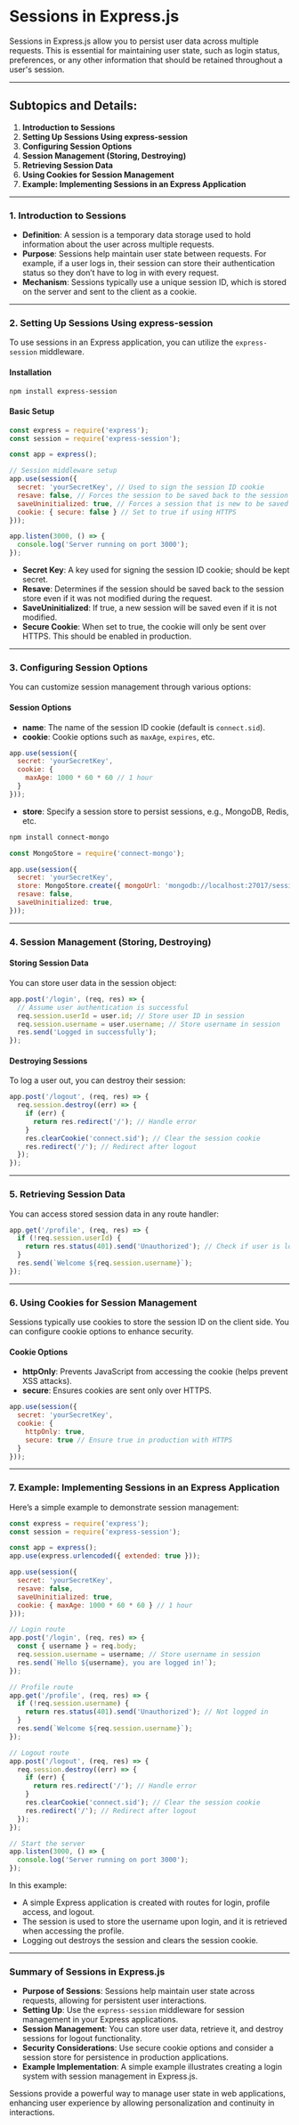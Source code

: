 # **Sessions in Express.js**

Sessions in Express.js allow you to persist user data across multiple requests. This is essential for maintaining user state, such as login status, preferences, or any other information that should be retained throughout a user's session.

---

## **Subtopics and Details:**

1. **Introduction to Sessions**
2. **Setting Up Sessions Using express-session**
3. **Configuring Session Options**
4. **Session Management (Storing, Destroying)**
5. **Retrieving Session Data**
6. **Using Cookies for Session Management**
7. **Example: Implementing Sessions in an Express Application**

---

### **1. Introduction to Sessions**

- **Definition**: A session is a temporary data storage used to hold information about the user across multiple requests.
- **Purpose**: Sessions help maintain user state between requests. For example, if a user logs in, their session can store their authentication status so they don’t have to log in with every request.
- **Mechanism**: Sessions typically use a unique session ID, which is stored on the server and sent to the client as a cookie.

---

### **2. Setting Up Sessions Using express-session**

To use sessions in an Express application, you can utilize the `express-session` middleware.

#### **Installation**

```bash
npm install express-session
```

#### **Basic Setup**

```js
const express = require('express');
const session = require('express-session');

const app = express();

// Session middleware setup
app.use(session({
  secret: 'yourSecretKey', // Used to sign the session ID cookie
  resave: false, // Forces the session to be saved back to the session store
  saveUninitialized: true, // Forces a session that is new to be saved
  cookie: { secure: false } // Set to true if using HTTPS
}));

app.listen(3000, () => {
  console.log('Server running on port 3000');
});
```

- **Secret Key**: A key used for signing the session ID cookie; should be kept secret.
- **Resave**: Determines if the session should be saved back to the session store even if it was not modified during the request.
- **SaveUninitialized**: If true, a new session will be saved even if it is not modified.
- **Secure Cookie**: When set to true, the cookie will only be sent over HTTPS. This should be enabled in production.

---

### **3. Configuring Session Options**

You can customize session management through various options:

#### **Session Options**

- **name**: The name of the session ID cookie (default is `connect.sid`).
- **cookie**: Cookie options such as `maxAge`, `expires`, etc.
  
```js
app.use(session({
  secret: 'yourSecretKey',
  cookie: {
    maxAge: 1000 * 60 * 60 // 1 hour
  }
}));
```

- **store**: Specify a session store to persist sessions, e.g., MongoDB, Redis, etc.

```bash
npm install connect-mongo
```

```js
const MongoStore = require('connect-mongo');

app.use(session({
  secret: 'yourSecretKey',
  store: MongoStore.create({ mongoUrl: 'mongodb://localhost:27017/sessions' }),
  resave: false,
  saveUninitialized: true,
}));
```

---

### **4. Session Management (Storing, Destroying)**

#### **Storing Session Data**

You can store user data in the session object:

```js
app.post('/login', (req, res) => {
  // Assume user authentication is successful
  req.session.userId = user.id; // Store user ID in session
  req.session.username = user.username; // Store username in session
  res.send('Logged in successfully');
});
```

#### **Destroying Sessions**

To log a user out, you can destroy their session:

```js
app.post('/logout', (req, res) => {
  req.session.destroy((err) => {
    if (err) {
      return res.redirect('/'); // Handle error
    }
    res.clearCookie('connect.sid'); // Clear the session cookie
    res.redirect('/'); // Redirect after logout
  });
});
```

---

### **5. Retrieving Session Data**

You can access stored session data in any route handler:

```js
app.get('/profile', (req, res) => {
  if (!req.session.userId) {
    return res.status(401).send('Unauthorized'); // Check if user is logged in
  }
  res.send(`Welcome ${req.session.username}`);
});
```

---

### **6. Using Cookies for Session Management**

Sessions typically use cookies to store the session ID on the client side. You can configure cookie options to enhance security.

#### **Cookie Options**

- **httpOnly**: Prevents JavaScript from accessing the cookie (helps prevent XSS attacks).
- **secure**: Ensures cookies are sent only over HTTPS.

```js
app.use(session({
  secret: 'yourSecretKey',
  cookie: {
    httpOnly: true,
    secure: true // Ensure true in production with HTTPS
  }
}));
```

---

### **7. Example: Implementing Sessions in an Express Application**

Here’s a simple example to demonstrate session management:

```js
const express = require('express');
const session = require('express-session');

const app = express();
app.use(express.urlencoded({ extended: true }));

app.use(session({
  secret: 'yourSecretKey',
  resave: false,
  saveUninitialized: true,
  cookie: { maxAge: 1000 * 60 * 60 } // 1 hour
}));

// Login route
app.post('/login', (req, res) => {
  const { username } = req.body;
  req.session.username = username; // Store username in session
  res.send(`Hello ${username}, you are logged in!`);
});

// Profile route
app.get('/profile', (req, res) => {
  if (!req.session.username) {
    return res.status(401).send('Unauthorized'); // Not logged in
  }
  res.send(`Welcome ${req.session.username}`);
});

// Logout route
app.post('/logout', (req, res) => {
  req.session.destroy((err) => {
    if (err) {
      return res.redirect('/'); // Handle error
    }
    res.clearCookie('connect.sid'); // Clear the session cookie
    res.redirect('/'); // Redirect after logout
  });
});

// Start the server
app.listen(3000, () => {
  console.log('Server running on port 3000');
});
```

In this example:

- A simple Express application is created with routes for login, profile access, and logout.
- The session is used to store the username upon login, and it is retrieved when accessing the profile.
- Logging out destroys the session and clears the session cookie.

---

### **Summary of Sessions in Express.js**

- **Purpose of Sessions**: Sessions help maintain user state across requests, allowing for persistent user interactions.
- **Setting Up**: Use the `express-session` middleware for session management in your Express applications.
- **Session Management**: You can store user data, retrieve it, and destroy sessions for logout functionality.
- **Security Considerations**: Use secure cookie options and consider a session store for persistence in production applications.
- **Example Implementation**: A simple example illustrates creating a login system with session management in Express.js.

Sessions provide a powerful way to manage user state in web applications, enhancing user experience by allowing personalization and continuity in interactions.
